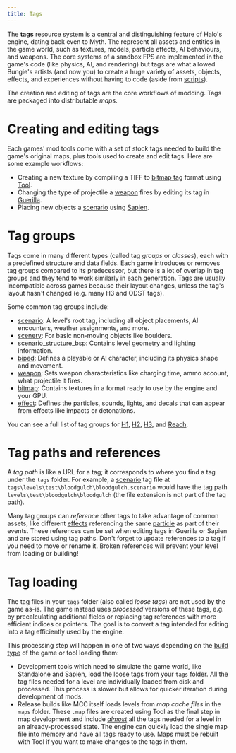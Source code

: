 ```yaml
---
title: Tags
---
```

The **tags** resource system is a central and distinguishing feature of Halo's engine, dating back even to Myth. The represent all assets and entities in the game world, such as textures, models, particle effects, AI behaviours, and weapons. The core systems of a sandbox FPS are implemented in the game's code (like physics, AI, and rendering) but tags are what allowed Bungie's artists (and now you) to create a huge variety of assets, objects, effects, and experiences without having to code (aside from [scripts](~scripting)).

The creation and editing of tags are the core workflows of modding. Tags are packaged into distributable _maps_.

# Creating and editing tags
Each games' mod tools come with a set of stock tags needed to build the game's original maps, plus tools used to create and edit tags. Here are some example workflows:

* Creating a new texture by compiling a TIFF to [bitmap tag](~/h1/tags/bitmap) format using [Tool](~h1a-tool).
* Changing the type of projectile a [weapon](~/h1/tags/object/item/weapon) fires by editing its tag in [Guerilla](~h1a-guerilla).
* Placing new objects a [scenario](~/h1/tags/scenario) using [Sapien](~h1a-sapien).

# Tag groups
Tags come in many different types (called tag _groups_ or _classes_), each with a predefined structure and data fields. Each game introduces or removes tag groups compared to its predecessor, but there is a lot of overlap in tag groups and they tend to work similarly in each generation. Tags are usually incompatible across games because their layout changes, unless the tag's layout hasn't changed (e.g. many H3 and ODST tags).

Some common tag groups include:

* [scenario](~h1/tags/scenario): A level's root tag, including all object placements, AI encounters, weather assignments, and more.
* [scenery](~h1/tags/object/scenery): For basic non-moving objects like boulders.
* [scenario_structure_bsp](~h1/tags/scenario_structure_bsp): Contains level geometry and lighting information.
* [biped](~h1/tags/object/unit/biped): Defines a playable or AI character, including its physics shape and movement.
* [weapon](~h1/tags/object/item/weapon): Sets weapon characteristics like charging time, ammo account, what projectile it fires.
* [bitmap](~h1/tags/bitmap): Contains textures in a format ready to use by the engine and your GPU.
* [effect](~h1/tags/effect): Defines the particles, sounds, lights, and decals that can appear from effects like impacts or detonations.

You can see a full list of tag groups for [H1](~h1/tags#tags-list), [H2](~h2/tags#tag-list), [H3](~h3/tags#tag-list), and [Reach](~hr/tags#tag-list).

# Tag paths and references
A _tag path_ is like a URL for a tag; it corresponds to where you find a tag under the `tags` folder. For example, a [scenario](~h1/tags/scenario) tag file at `tags\levels\test\bloodgulch\bloodgulch.scenario` would have the tag path `levels\test\bloodgulch\bloodgulch` (the file extension is not part of the tag path).

Many tag groups can _reference_ other tags to take advantage of common assets, like different [effects](~h1/tags/effect) referencing the same [particle](~h1/tags/particle) as part of their events. These references can be set when editing tags in Guerilla or Sapien and are stored using tag paths. Don't forget to update references to a tag if you need to move or rename it. Broken references will prevent your level from loading or building!

# Tag loading
The tag files in your `tags` folder (also called _loose tags_) are not used by the game as-is. The game instead uses _processed_ versions of these tags, e.g. by precalculating additional fields or replacing tag references with more efficient indices or pointers. The goal is to convert a tag intended for editing into a tag efficiently used by the engine.

This processing step will happen in one of two ways depending on the [build type](~blam#build-types) of the game or tool loading them:

* Development tools which need to simulate the game world, like Standalone and Sapien, load the loose tags from your `tags` folder. All the tag files needed for a level are individually loaded from disk and processed. This process is slower but allows for quicker iteration during development of mods.
* Release builds like MCC itself loads levels from _map cache files_ in the `maps` folder. These `.map` files are created using Tool as the final step in map development and include [_almost_](~maps#shared-maps) all the tags needed for a level in an already-processed state. The engine can quickly load the single map file into memory and have all tags ready to use. Maps must be rebuilt with Tool if you want to make changes to the tags in them.
